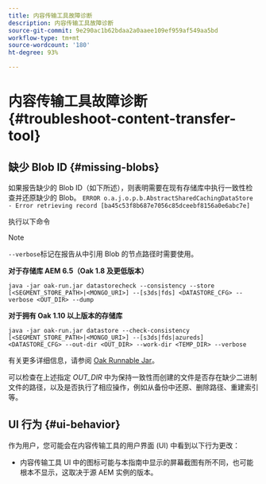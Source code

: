 ```yaml
---
title: 内容传输工具故障诊断
description: 内容传输工具故障诊断
source-git-commit: 9e290ac1b62bdaa2a0aaee109ef959af549aa5bd
workflow-type: tm+mt
source-wordcount: '180'
ht-degree: 93%

---
```



# 内容传输工具故障诊断 {#troubleshoot-content-transfer-tool}


## 缺少 Blob ID {#missing-blobs}

如果报告缺少的 Blob ID（如下所述），则表明需要在现有存储库中执行一致性检查并还原缺少的 Blob。
`ERROR o.a.j.o.p.b.AbstractSharedCachingDataStore - Error retrieving record [ba45c53f8b687e7056c85dceebf8156a0e6abc7e]`

执行以下命令

>[!NOTE]
>
>`--verbose`标记在报告从中引用 Blob 的节点路径时需要使用。

**对于存储库 AEM 6.5（Oak 1.8 及更低版本）**

```shell
java -jar oak-run.jar datastorecheck --consistency --store [<SEGMENT_STORE_PATH>|<MONGO_URI>] --[s3ds|fds] <DATASTORE_CFG> --verbose <OUT_DIR> --dump
```

**对于拥有 Oak 1.10 以上版本的存储库**

```shell
java -jar oak-run.jar datastore --check-consistency [<SEGMENT_STORE_PATH>|<MONGO_URI>] --[s3ds|fds|azureds] <DATASTORE_CFG> --out-dir <OUT_DIR> --work-dir <TEMP_DIR> --verbose
```

有关更多详细信息，请参阅 [Oak Runnable Jar](https://github.com/apache/jackrabbit-oak/tree/trunk/oak-run)。

可以检查在上述指定 *OUT_DIR* 中为保持一致性而创建的文件是否存在缺少二进制文件的路径，以及是否执行了相应操作，例如从备份中还原、删除路径、重建索引等。


## UI 行为 {#ui-behavior}

作为用户，您可能会在内容传输工具的用户界面 (UI) 中看到以下行为更改：

* 内容传输工具 UI 中的图标可能与本指南中显示的屏幕截图有所不同，也可能根本不显示，这取决于源 AEM 实例的版本。
